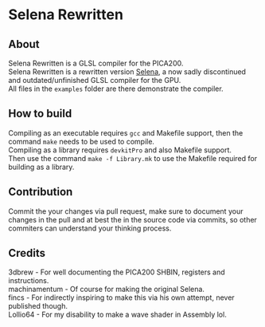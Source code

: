 # Selena Rewritten
## About
Selena Rewritten is a GLSL compiler for the PICA200.<br>
Selena Rewritten is a rewritten version [Selena](https://github.com/machinamentum/Selena), a now sadly discontinued and outdated/unfinished GLSL compiler for the GPU.<br>
All files in the `examples` folder are there demonstrate the compiler.<br>
## How to build
Compiling as an executable requires `gcc` and Makefile support, then the command `make` needs to be used to compile.<br>
Compiling as a library requires `devkitPro` and also Makefile support.<br> 
Then use the command `make -f Library.mk` to use the Makefile required for building as a library.<br>
## Contribution
Commit the your changes via pull request, make sure to document your changes in the pull and at best the in the source code via commits, so other commiters can understand your thinking process.<br>
## Credits
3dbrew - For well documenting the PICA200 SHBIN, registers and instructions.<br>
machinamentum - Of course for making the original Selena.<br>
fincs - For indirectly inspiring to make this via his own attempt, never published though.<br>
Lollio64 - For my disability to make a wave shader in Assembly lol.<br>
